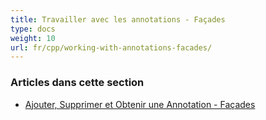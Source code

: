 ```yaml
---
title: Travailler avec les annotations - Façades
type: docs
weight: 10
url: fr/cpp/working-with-annotations-facades/
---
```


### **Articles dans cette section**

- [Ajouter, Supprimer et Obtenir une Annotation - Façades](/pdf/cpp/add-delete-and-get-annotation-facades/)
```
